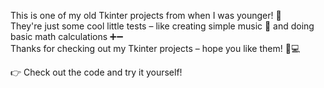 This is one of my old Tkinter projects from when I was younger! 👶  
They're just some cool little tests – like creating simple music 🎵 and doing basic math calculations ➕➖  
Thanks for checking out my Tkinter projects – hope you like them! 🙌💻

👉 Check out the code and try it yourself!
